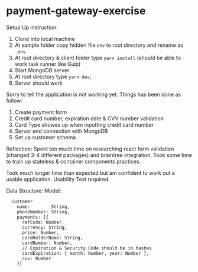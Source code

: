# payment-gateway-exercise

Setup Up instruction:
1. Clone into local machine
2. At sample folder copy hidden file `env` to root directory and rename
   as `.env`
3. At root directory & client folder type `yarn install` (should be able
   to work task runner like Gulp)
4. Start MongoDB server
5. At root directory type `yarn dev`;
6. Server should work

Sorry to tell the application is not working yet. Things has been done as follow:
1. Create payment form
2. Credit card number, expiration date & CVV number validation
3. Card Type showes up when inputting credit card number
4. Server end connection with MongoDB
5. Set up customer schema

Reflection:
Spent too much time on researching react form validation (changed 3-4
different packages) and braintree integration. Took some time to train up
stateless & container components practices.

Took much longer time than expected but am confident to work out a
usable application. Usability Test required.

Data Structure:
  Model:
```
  Customer
    name:        String,
    phoneNumber: String,
    payments: [{
      refCode: Number,
      currency: String,
      price: Number,
      cardHolderName: String,
      cardNumber: Number,
      // Expiration & Security Code should be in hashes
      cardExpiration: { month: Number, year: Number },
      cvv: Number
    }]
```
